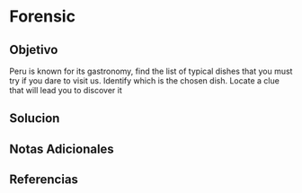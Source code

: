 # Forensic
## Objetivo
Peru is known for its gastronomy, find the list of typical dishes that you must try if you dare to visit us. Identify which is the chosen dish. Locate a clue that will lead you to discover it

## Solucion
## Notas Adicionales
## Referencias